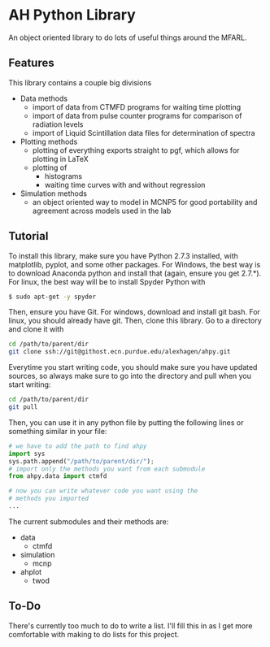# AH Python Library

An object oriented library to do lots of useful things around the MFARL.

## Features

This library contains a couple big divisions

- Data methods
	- import of data from CTMFD programs for waiting time plotting
	- import of data from pulse counter programs for comparison of radiation levels
	- import of Liquid Scintillation data files for determination of spectra
- Plotting methods
	- plotting of everything exports straight to pgf, which allows for plotting in LaTeX
	- plotting of
		- histograms
		- waiting time curves with and without regression
- Simulation methods
	- an object oriented way to model in MCNP5 for good portability and agreement across models used in the lab

## Tutorial

To install this library, make sure you have Python 2.7.3 installed, with matplotlib, pyplot, and some other packages.  For Windows, the best way is to download Anaconda python and install that (again, ensure you get 2.7.*).  For linux, the best way will be to install Spyder Python with

```bash
$ sudo apt-get -y spyder
```

Then, ensure you have Git.  For windows, download and install git bash.  For linux, you should already have git.
Then, clone this library.  Go to a directory and clone it with

```bash
cd /path/to/parent/dir
git clone ssh://git@githost.ecn.purdue.edu/alexhagen/ahpy.git
```

Everytime you start writing code, you should make sure you have updated sources, so always make sure to go into the directory and pull when you start writing:

```bash
cd /path/to/parent/dir
git pull
```

Then, you can use it in any python file by putting the following lines or something similar in your file:

```python
# we have to add the path to find ahpy
import sys
sys.path.append("/path/to/parent/dir/");
# import only the methods you want from each submodule
from ahpy.data import ctmfd

# now you can write whatever code you want using the
# methods you imported
...
```

The current submodules and their methods are:

- data
	- ctmfd
- simulation
	- mcnp
- ahplot
	- twod

## To-Do

There's currently too much to do to write a list.  I'll fill this in as I get more comfortable with making to do lists for this project.